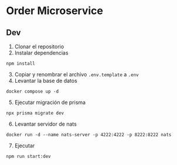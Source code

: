 # Order Microservice

## Dev

1. Clonar el repositorio
2. Instalar dependencias

```
npm install
```

3. Copiar y renombrar el archivo `.env.template` a `.env`
4. Levantar la base de datos

```
docker compose up -d
```

5. Ejecutar migración de prisma

```
npx prisma migrate dev
```

6. Levantar servidor de nats

```
docker run -d --name nats-server -p 4222:4222 -p 8222:8222 nats
```

7. Ejecutar

```
npm run start:dev
```
